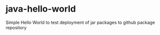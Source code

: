 # java-hello-world
Simple Hello World to test deployment of jar packages to github package repository
